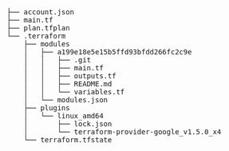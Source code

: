 <pre>
├── account.json
├── main.tf
├── plan.tfplan
└── .terraform
&nbsp;&nbsp;&nbsp;&nbsp;├── <span class="fragment highlight-current-green" data-fragment-index="1">modules</div>
&nbsp;&nbsp;&nbsp;&nbsp;│&nbsp;&nbsp;&nbsp;├── <span class="fragment highlight-current-green" data-fragment-index="1">a199e18e5e15b5ffd93bfdd266fc2c9e</div>
&nbsp;&nbsp;&nbsp;&nbsp;│&nbsp;&nbsp;&nbsp;│&nbsp;&nbsp;&nbsp;├── <span class="fragment highlight-current-green" data-fragment-index="1"><span class="fragment highlight-current-green" data-fragment-index="2">.git</div></div>
&nbsp;&nbsp;&nbsp;&nbsp;│&nbsp;&nbsp;&nbsp;│&nbsp;&nbsp;&nbsp;├── <span class="fragment highlight-current-green" data-fragment-index="1"><span class="fragment highlight-current-green" data-fragment-index="3">main.tf</div></div>
&nbsp;&nbsp;&nbsp;&nbsp;│&nbsp;&nbsp;&nbsp;│&nbsp;&nbsp;&nbsp;├── <span class="fragment highlight-current-green" data-fragment-index="1"><span class="fragment highlight-current-green" data-fragment-index="3">outputs.tf</div></div>
&nbsp;&nbsp;&nbsp;&nbsp;│&nbsp;&nbsp;&nbsp;│&nbsp;&nbsp;&nbsp;├── <span class="fragment highlight-current-green" data-fragment-index="1">README.md</div>
&nbsp;&nbsp;&nbsp;&nbsp;│&nbsp;&nbsp;&nbsp;│&nbsp;&nbsp;&nbsp;└── <span class="fragment highlight-current-green" data-fragment-index="1"><span class="fragment highlight-current-green" data-fragment-index="3">variables.tf</div></div>
&nbsp;&nbsp;&nbsp;&nbsp;│&nbsp;&nbsp;&nbsp;└── <span class="fragment highlight-current-green" data-fragment-index="1">modules.json</div>
&nbsp;&nbsp;&nbsp;&nbsp;├── plugins
&nbsp;&nbsp;&nbsp;&nbsp;│&nbsp;&nbsp;&nbsp;└── linux_amd64
&nbsp;&nbsp;&nbsp;&nbsp;│&nbsp;&nbsp;&nbsp;&nbsp;&nbsp;&nbsp;&nbsp;├── lock.json
&nbsp;&nbsp;&nbsp;&nbsp;│&nbsp;&nbsp;&nbsp;&nbsp;&nbsp;&nbsp;&nbsp;└── terraform-provider-google_v1.5.0_x4
&nbsp;&nbsp;&nbsp;&nbsp;└── <span class="fragment highlight-current-green" data-fragment-index="4">terraform.tfstate</div>
</pre>
